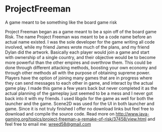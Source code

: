 # ProjectFreeman
A game meant to be something like the board game risk

Project Freeman began as a game meant to be a spin off of the board game Risk. The name Project Freeman was meant to be a code name before an actual name existed. I was the sole developer for the game writing all code involved, while my friend James wrote much of the plans, and my friend Dylan did the artwork. Basically each player would join a game and start with ownership of a single country, and their objective would be to become more powerful than the other empires and overthrow them. This could be done through different attacking methods, boosting your own economy and through other methods all with the purpose of obtaining supreme power. Players have the option of joining many games that are in progress where they can send messages to each other in game, and interact by the actual game play. I made this game a few years back but never completed it as the actual planning of the gameplay just seemed to be a mess and I never got back into it with my friends. I used libgdx for the game as well for both the launcher and the game. Scene2D was used for the UI in both launcher and game. Since it is not truly finished I offer no download links but feel free to download and compile the source code. Read more on http://www.java-gaming.org/topics/project-freeman-a-remake-of-risk/37458/view.html and feel free to email me: wreed58@gmail.com
